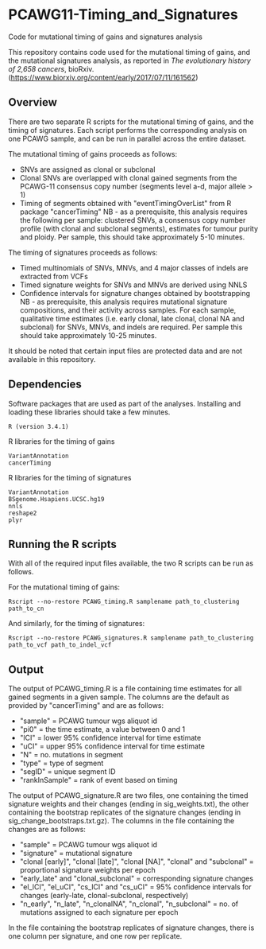 # PCAWG11-Timing_and_Signatures
Code for mutational timing of gains and signatures analysis

This repository contains code used for the mutational timing of gains, and the mutational signatures analysis, as reported in _The evolutionary history of 2,658 cancers_, bioRxiv. 
(https://www.biorxiv.org/content/early/2017/07/11/161562)  

## Overview

There are two separate R scripts for the mutational timing of gains, and the timing of signatures. Each script performs the corresponding analysis on one PCAWG sample, and can be run in parallel across the entire dataset.  

The mutational timing of gains proceeds as follows:
* SNVs are assigned as clonal or subclonal
* Clonal SNVs are overlapped with clonal gained segments from the PCAWG-11 consensus copy number (segments level a-d, major allele > 1)
* Timing of segments obtained with "eventTimingOverList" from R package "cancerTiming"
NB - as a prerequisite, this analysis requires the following per sample: clustered SNVs, a consensus copy number profile (with clonal and subclonal segments), estimates for tumour purity and ploidy. 
Per sample, this should take approximately 5-10 minutes.

The timing of signatures proceeds as follows:
* Timed multinomials of SNVs, MNVs, and 4 major classes of indels are extracted from VCFs
* Timed signature weights for SNVs and MNVs are derived using NNLS
* Confidence intervals for signature changes obtained by bootstrapping
NB - as prerequisite, this analysis requires mutational signature compositions, and their activity across samples. For each sample, qualitative time estimates (i.e. early clonal, late clonal, clonal NA and subclonal) for SNVs, MNVs, and indels are required.
Per sample this should take approximately 10-25 minutes.

It should be noted that certain input files are protected data and are not available in this repository. 

## Dependencies

Software packages that are used as part of the analyses. Installing and loading these libraries should take a few minutes.

```
R (version 3.4.1)
```

R libraries for the timing of gains

```
VariantAnnotation
cancerTiming
```

R libraries for the timing of signatures

```
VariantAnnotation
BSgenome.Hsapiens.UCSC.hg19
nnls
reshape2
plyr
```

## Running the R scripts

With all of the required input files available, the two R scripts can be run as follows. 

For the mutational timing of gains:

```
Rscript --no-restore PCAWG_timing.R samplename path_to_clustering path_to_cn
```

And similarly, for the timing of signatures:

```
Rscript --no-restore PCAWG_signatures.R samplename path_to_clustering path_to_vcf path_to_indel_vcf 
```

## Output

The output of PCAWG_timing.R is a file containing time estimates for all gained segments in a given sample. 
The columns are the default as provided by "cancerTiming" and are as follows:
* "sample" = PCAWG tumour wgs aliquot id
* "pi0" = the time estimate, a value between 0 and 1
* "lCI" = lower 95% confidence interval for time estimate
* "uCI" = upper 95% confidence interval for time estimate
* "N" = no. mutations in segment
* "type" = type of segment
* "segID" = unique segment ID
* "rankInSample" = rank of event based on timing

The output of PCAWG_signature.R are two files, one containing the timed signature weights and their changes (ending in sig_weights.txt), the other containing the bootstrap replicates of the signature changes (ending in sig_change_bootstraps.txt.gz).
The columns in the file containing the changes are as follows:
* "sample" = PCAWG tumour wgs aliquot id
* "signature" = mutational signature
* "clonal [early]", "clonal [late]", "clonal [NA]", "clonal" and "subclonal" = proportional signature weights per epoch
* "early_late" and "clonal_subclonal" = corresponding signature changes
* "el_lCI", "el_uCI", "cs_lCI" and "cs_uCI" = 95% confidence intervals for changes (early-late, clonal-subclonal, respectively)
* "n_early", "n_late", "n_clonalNA", "n_clonal", "n_subclonal" = no. of mutations assigned to each signature per epoch

In the file containing the bootstrap replicates of signature changes, there is one column per signature, and one row per replicate. 
